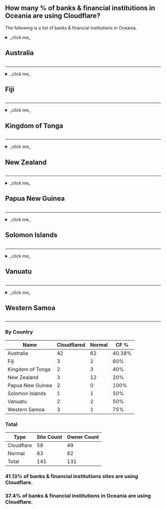 ## How many % of banks & financial institutions in Oceania are using Cloudflare?

The following is a list of banks & financial institutions in Oceania.


<details>
<summary>_click me_

## Australia
</summary>

| Name | Site | Cloudflared |
| --- | --- | --- |
| ABN AMRO | https://www.abnamro.com/ | No |
| AMP Limited | https://www.amp.com.au/ | No |
| Arab Bank | https://www.arabbank.com/ | No |
| Australia and New Zealand Banking Group | https://www.anz.com/ | Yes |
| Australia and New Zealand Banking | https://anz.com.au/ | No |
| Australian Military Bank | https://www.australianmilitarybank.com.au/ | No |
| Australian Mutual Bank | https://australianmutual.bank/ | No |
| Auswide Bank | https://www.auswidebank.com.au/ | No |
| Bank Australia | https://www.bankaust.com.au/ | Yes |
| Bank First | https://bankfirst.com.au/ | Yes |
| Bank of America | https://www.bankofamerica.com/ | Yes |
| Bank of China | https://www.boc.cn/ | No |
| Bank of Communications | https://www.bankcomm.com/ | No |
| Bank of Heritage Isle | https://heritageisle.com.au/ | No |
| Bank of Melbourne | https://www.bankofmelbourne.com.au/ | Yes |
| BankSA | https://www.banksa.com.au/ | Yes |
| BankVic | https://www.bankvic.com.au/ | No |
| Bankwest AU | https://bankwest.com.au/ | No |
| Barclays Investment Bank | https://www.investmentbank.barclays.com/ | No |
| bcu iBank | https://digital.bcu.com.au/ | Yes |
| Bendigo and Adelaide Bank | https://www.bendigoadelaide.com.au/ | Yes |
| Beyond Bank Australia | https://beyondbank.com.au/ | Yes |
| BNP Paribas | https://group.bnpparibas/ | No |
| Central Murray Credit Union | https://www.cmcu.com.au/ | No |
| China Everbright Bank | https://www.cebbank.com/ | No |
| Citibank Australia | https://www.citibank.com.au/ | No |
| Clean Energy Finance Corporation | https://www.cefc.com.au/ | No |
| Coastline | https://coastline.com.au/ | Yes |
| CommBank | https://www.commbank.com.au/ | No |
| Community First Credit Union | https://communityfirst.com.au/ | No |
| Credit Suisse | https://www.credit-suisse.com/ | No |
| Credit Union SA | https://creditunionsa.com.au/ | Yes |
| Deutsche Bank | https://db.com/ | Yes |
| Firefighters Mutual Bank | https://ib.fmbank.com.au/ | Yes |
| Fire Service Credit Union | https://digital.fscu.com.au/ | Yes |
| First Choice Credit Union | https://digital.firstchoicecu.com.au/ | Yes |
| First Option Bank Ltd | https://internetbanking.firstoption.com.au/ | No |
| G&C Mutual Bank | https://www.gcmutual.bank/ | Yes |
| GMCU | https://gmcu.com.au/ | No |
| Greater Bank | https://greater.com.au/ | Yes |
| HBOS | https://www.hbosplc.com/ | No |
| HDFC Bank | https://www.hdfcbank.com/ | Yes |
| Heritage Bank | https://heritage.com.au/ | No |
| HorizonBank | https://horizonbank.com.au/ | No |
| HSBC Australia | https://hsbc.com.au/ | No |
| HSBC Bank | https://hsbc.co.uk/ | No |
| Hume Bank | https://www.humebank.com.au/ | Yes |
| Illawarra Credit Union | https://www.illawarracu.com.au/ | Yes |
| IMB Bank | https://imb.com.au/ | No |
| ING Australia | https://www.ing.com.au/ | No |
| ING Group | https://ing.com/ | No |
| JPMorgan Chase | https://www.jpmorganchase.com/ | Yes |
| Macquarie Credit Union | https://macquariecu.com.au/ | No |
| Macquarie Group | https://www.macquarie.com/ | No |
| Macquarie | https://www.macquarie.com.au/ | No |
| ME Bank | https://www.mebank.com.au/ | No |
| Mizuho Corporate Bank | https://www.mizuhocbk.com/ | No |
| MUFG Bank | https://www.bk.mufg.jp/ | No |
| MyState Bank | https://mystate.com.au/ | No |
| National Australia Bank | https://www.nab.com.au/ | No |
| National Bank of Greece | https://www.nbg.gr/ | Yes |
| Newcastle Permanent | https://newcastlepermanent.com.au/ | No |
| Northern Trust | https://www.northerntrust.com/ | Yes |
| OCBC Bank | https://www.ocbc.com/ | No |
| Orange credit union | https://www.orangecu.com.au/ | No |
| P and N bank | https://www.pnbank.com.au/ | Yes |
| PCU Internet Banking | https://www.pcunet1.com.au/ | Yes |
| People's choice credit union | https://digitalonline.peopleschoice.com.au/ | Yes |
| Police Bank | https://www.policebank.com.au/ | Yes |
| Police Credit Union | https://www.policecu.com.au/ | Yes |
| Qudos Mutual | https://digital.qudosbank.com.au/ | Yes |
| Queensland Country Bank | https://www.queenslandcountry.bank/ | Yes |
| Rabobank | https://www.rabobank.com/ | No |
| Regional Australia Bank | https://www.regionalaustraliabank.com.au/ | Yes |
| Reliance Bank | https://reliancebank.com.au/ | No |
| Royal Bank of Canada | https://rbc.com/ | No |
| Royal Bank of Scotland | https://www.rbs.co.uk/ | Yes |
| Société Générale | https://societegenerale.com/ | Yes |
| Southern Cross Credit Union | https://www.sccu.com.au/ | No |
| St.George Bank | https://www.stgeorge.com.au/ | No |
| Standard Chartered | https://www.sc.com/ | No |
| Sumitomo Mitsui Banking Corporation | https://www.smbcgroup.com/ | No |
| Summerland Credit Union | https://ib.summerland.com.au/ | Yes |
| Suncorp Bank | https://www.suncorp.com.au/ | Yes |
| Sydney Credit Union | https://sydneycreditunion.com/ | No |
| Teachers Mutual Bank | https://www.tmbank.com.au/ | Yes |
| The Bank of Queensland | https://boq.com.au/ | Yes |
| The Hongkong and Shanghai Banking Corporation | https://www.hsbc.com.hk/ | No |
| The mac Macarthur CU | https://themaccu.com.au/ | No |
| Traditional Credit Union | https://tcu.com.au/ | No |
| Tyro Payments | https://tyro.com/ | Yes |
| UBank | https://www.ubank.com.au/ | Yes |
| UBS | https://www.ubs.com/ | No |
| UniBank Australia | https://ib.unibank.com.au/ | Yes |
| United Overseas Bank | https://www.uobgroup.com/ | No |
| Unity Bank of Canada | https://www.unitybank.com/ | Yes |
| UnityBank | https://unitybank.com.au/ | No |
| Up Money Pty Ltd | https://up.com.au/ | No |
| Volt Bank | https://www.voltbank.com.au/ | Yes |
| Warwick Credit Union | https://wcu.com.au/ | No |
| WAW | https://www.wawcu.com.au/ | No |
| Westpac | https://www.westpac.com.au/ | No |
| Woolworths Team Bank | https://woolworthsteambank.com.au/ | No |
| Woori Bank | https://eng.wooribank.com/ | No |

</details>

---

<details>
<summary>_click me_

## Fiji
</summary>

| Name | Site | Cloudflared |
| --- | --- | --- |
| ANZ Fiji | https://www.anz.com/ | Yes |
| Bank of Baroda | https://www.bankofbaroda.com/ | No |
| Bank South Pacific | https://www.bsp.com.pg/ | Yes |
| Reserve Bank of Fiji | https://www.rbf.gov.fj/ | Yes |
| Westpac | https://westpac.co.nz/ | No |

</details>

---

<details>
<summary>_click me_

## Kingdom of Tonga
</summary>

| Name | Site | Cloudflared |
| --- | --- | --- |
| Australia and New Zealand Banking Group | https://www.anz.com/ | Yes |
| Bank South Pacific | https://www.bsp.com.pg/ | Yes |
| National Reserve Bank of Tonga | https://www.reservebank.to/ | No |
| Pacific International Commercial Bank | https://www.pacific-international.com/ | No |
| Tonga Development Bank | https://www.tdb.to/ | No |

</details>

---

<details>
<summary>_click me_

## New Zealand
</summary>

| Name | Site | Cloudflared |
| --- | --- | --- |
| ANZ Bank New Zealand | https://www.anz.co.nz/ | No |
| ASB Bank | https://www.asb.co.nz/ | No |
| Bank of India | https://www.bankofindia.co.in/ | No |
| Bank of New Zealand | https://www.bnz.co.nz/ | No |
| China Construction Bank | https://www.ccb.com/ | No |
| Citibank | https://citi.com/ | No |
| Heartland Bank | https://www.heartland.co.nz/ | Yes |
| HSBC | https://www.hsbc.com/ | Yes |
| Kiwibank | https://www.kiwibank.co.nz/ | No |
| Rabobank New Zealand | https://www.rabobank.co.nz/ | No |
| Reserve Bank of New Zealand | https://www.rbnz.govt.nz/ | Yes |
| SBS Bank | https://www.sbsbank.co.nz/ | No |
| The Co-operative Bank | https://www.co-operativebank.co.nz/ | No |
| TSB | https://www.tsb.co.nz/ | No |
| Westpac | https://westpac.co.nz/ | No |

</details>

---

<details>
<summary>_click me_

## Papua New Guinea
</summary>

| Name | Site | Cloudflared |
| --- | --- | --- |
| Bank of Papua New Guinea | https://www.bankpng.gov.pg/ | Yes |
| Bank South Pacific | https://www.bsp.com.pg/ | Yes |

</details>

---

<details>
<summary>_click me_

## Solomon Islands
</summary>

| Name | Site | Cloudflared |
| --- | --- | --- |
| Bank South Pacific | https://www.bsp.com.pg/ | Yes |
| National Bank of Solomon Islands | https://www.bsp.com.sb/ | No |

</details>

---

<details>
<summary>_click me_

## Vanuatu
</summary>

| Name | Site | Cloudflared |
| --- | --- | --- |
| Australia and New Zealand Banking Group | https://www.anz.com/ | Yes |
| Bank South Pacific | https://www.bsp.com.pg/ | Yes |
| National Bank of Vanuatu | https://www.nbv.vu/ | No |
| Reserve Bank of Vanuatu | https://www.rbv.gov.vu/ | No |

</details>

---

<details>
<summary>_click me_

## Western Samoa
</summary>

| Name | Site | Cloudflared |
| --- | --- | --- |
| Australia and New Zealand Banking Group | https://www.anz.com/ | Yes |
| Bank South Pacific | https://www.bsp.com.pg/ | Yes |
| Central Bank of Samoa | https://www.cbs.gov.ws/ | Yes |
| National Bank of Samoa | https://www.nbs.ws/ | No |

</details>

---

### By Country

| Name | Cloudflared | Normal | CF % |
| --- | --- | --- | --- |
| Australia | 42 | 62 | 40.38% |
| Fiji | 3 | 2 | 60% |
| Kingdom of Tonga | 2 | 3 | 40% |
| New Zealand | 3 | 12 | 20% |
| Papua New Guinea | 2 | 0 | 100% |
| Solomon Islands | 1 | 1 | 50% |
| Vanuatu | 2 | 2 | 50% |
| Western Samoa | 3 | 1 | 75% |


### Total

| Type | Site Count | Owner Count |
| --- | --- | --- |
| Cloudflare | 58 | 49 |
| Normal | 83 | 82 |
| Total | 141 | 131 |


### 41.13% of banks & financial institutions sites are using Cloudflare.
### 37.4% of banks & financial institutions in Oceania are using Cloudflare.

